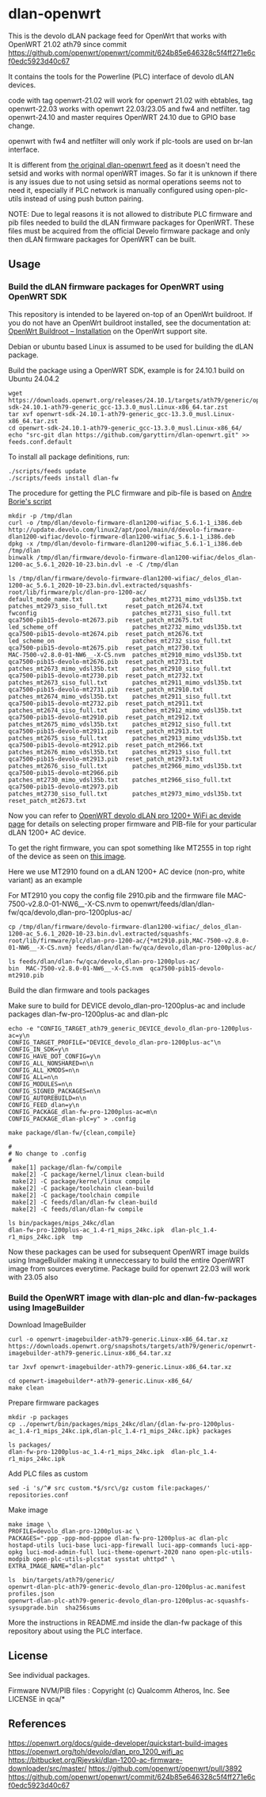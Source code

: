 # dlan-openwrt

This is the devolo dLAN package feed for OpenWrt that works with OpenWRT 21.02 ath79 since commit 
https://github.com/openwrt/openwrt/commit/624b85e646328c5f4ff271e6cf0edc5923d40c67

It contains the tools for the Powerline (PLC) interface of devolo dLAN devices.

code with tag openwrt-21.02 will work for openwrt 21.02 with ebtables, tag openwrt-22.03 works with openwrt 22.03/23.05 and fw4 and netfilter.
tag openwrt-24.10 and master requires OpenWRT 24.10 due to GPIO base change.

openwrt with fw4 and netfilter will only work if plc-tools are used on br-lan interface.

It is different from [the original dlan-openwrt feed](https://github.com/devolo/dlan-openwrt) as it doesn't need the setsid and works with normal openWRT images.
So far it is unknown if there is any issues due to not using setsid as normal operations seems not to need it,
especially if PLC network is manually configured using open-plc-utils instead of using push button pairing. 

NOTE: Due to legal reasons it is not allowed to distribute PLC firmware and pib files needed to build the dLAN firmware packages for OpenWRT.
These files must be acquired from the official Develo firmware package and only then dLAN firmware packages for OpenWRT can be built.

## Usage

### Build the dLAN firmware packages for OpenWRT using OpenWRT SDK
This repository is intended to be layered on-top of an OpenWrt buildroot. If you do not have an OpenWrt buildroot installed, see the documentation at: [OpenWrt Buildroot – Installation](http://wiki.openwrt.org/doc/howto/buildroot.exigence) on the OpenWrt support site.

Debian or ubuntu based Linux is assumed to be used for building the dLAN package.

Build the package using a OpenWRT SDK, example is for 24.10.1 build on Ubuntu 24.04.2
```
wget https://downloads.openwrt.org/releases/24.10.1/targets/ath79/generic/openwrt-sdk-24.10.1-ath79-generic_gcc-13.3.0_musl.Linux-x86_64.tar.zst
tar xvf openwrt-sdk-24.10.1-ath79-generic_gcc-13.3.0_musl.Linux-x86_64.tar.zst
cd openwrt-sdk-24.10.1-ath79-generic_gcc-13.3.0_musl.Linux-x86_64/
echo "src-git dlan https://github.com/garyttirn/dlan-openwrt.git" >> feeds.conf.default 
```

To install all package definitions, run:
```
./scripts/feeds update
./scripts/feeds install dlan-fw
```

The procedure for getting the PLC firmware and pib-file is based on [Andre Borie's script](https://bitbucket.org/Rjevski/dlan-1200-ac-firmware-downloader/src/master/)
```
mkdir -p /tmp/dlan
curl -o /tmp/dlan/devolo-firmware-dlan1200-wifiac_5.6.1-1_i386.deb http://update.devolo.com/linux2/apt/pool/main/d/devolo-firmware-dlan1200-wifiac/devolo-firmware-dlan1200-wifiac_5.6.1-1_i386.deb
dpkg -x /tmp/dlan/devolo-firmware-dlan1200-wifiac_5.6.1-1_i386.deb /tmp/dlan
binwalk /tmp/dlan/firmware/devolo-firmware-dlan1200-wifiac/delos_dlan-1200-ac_5.6.1_2020-10-23.bin.dvl -e -C /tmp/dlan

ls /tmp/dlan/firmware/devolo-firmware-dlan1200-wifiac/_delos_dlan-1200-ac_5.6.1_2020-10-23.bin.dvl.extracted/squashfs-root/lib/firmware/plc/dlan-pro-1200-ac/
default_mode_name.txt              patches_mt2731_mimo_vdsl35b.txt  patches_mt2973_siso_full.txt     reset_patch_mt2674.txt
fwconfig                           patches_mt2731_siso_full.txt     qca7500-pib15-devolo-mt2673.pib  reset_patch_mt2675.txt
led_scheme_off                     patches_mt2732_mimo_vdsl35b.txt  qca7500-pib15-devolo-mt2674.pib  reset_patch_mt2676.txt
led_scheme_on                      patches_mt2732_siso_full.txt     qca7500-pib15-devolo-mt2675.pib  reset_patch_mt2730.txt
MAC-7500-v2.8.0-01-NW6__-X-CS.nvm  patches_mt2910_mimo_vdsl35b.txt  qca7500-pib15-devolo-mt2676.pib  reset_patch_mt2731.txt
patches_mt2673_mimo_vdsl35b.txt    patches_mt2910_siso_full.txt     qca7500-pib15-devolo-mt2730.pib  reset_patch_mt2732.txt
patches_mt2673_siso_full.txt       patches_mt2911_mimo_vdsl35b.txt  qca7500-pib15-devolo-mt2731.pib  reset_patch_mt2910.txt
patches_mt2674_mimo_vdsl35b.txt    patches_mt2911_siso_full.txt     qca7500-pib15-devolo-mt2732.pib  reset_patch_mt2911.txt
patches_mt2674_siso_full.txt       patches_mt2912_mimo_vdsl35b.txt  qca7500-pib15-devolo-mt2910.pib  reset_patch_mt2912.txt
patches_mt2675_mimo_vdsl35b.txt    patches_mt2912_siso_full.txt     qca7500-pib15-devolo-mt2911.pib  reset_patch_mt2913.txt
patches_mt2675_siso_full.txt       patches_mt2913_mimo_vdsl35b.txt  qca7500-pib15-devolo-mt2912.pib  reset_patch_mt2966.txt
patches_mt2676_mimo_vdsl35b.txt    patches_mt2913_siso_full.txt     qca7500-pib15-devolo-mt2913.pib  reset_patch_mt2973.txt
patches_mt2676_siso_full.txt       patches_mt2966_mimo_vdsl35b.txt  qca7500-pib15-devolo-mt2966.pib
patches_mt2730_mimo_vdsl35b.txt    patches_mt2966_siso_full.txt     qca7500-pib15-devolo-mt2973.pib
patches_mt2730_siso_full.txt       patches_mt2973_mimo_vdsl35b.txt  reset_patch_mt2673.txt
```

Now you can refer to [OpenWRT devolo dLAN pro 1200+ WiFi ac devide page](https://openwrt.org/toh/devolo/dlan_pro_1200_wifi_ac#powerline_interface)
for details on selecting proper firmware and PIB-file for your particular dLAN 1200+ AC device.

To get the right firmware, you can spot something like MT2555 in top right of the device as seen on [this image](https://openwrt.org/_media/media/devolo/dlan-pro-wireless-500-plus-bottom.jpg). 

Here we use MT2910 found on a dLAN 1200+ AC device (non-pro, white variant) as an example 

For MT2910 you copy the config file 2910.pib and the firmware file MAC-7500-v2.8.0-01-NW6__-X-CS.nvm to openwrt/feeds/dlan/dlan-fw/qca/devolo,dlan-pro-1200plus-ac/

```
cp /tmp/dlan/firmware/devolo-firmware-dlan1200-wifiac/_delos_dlan-1200-ac_5.6.1_2020-10-23.bin.dvl.extracted/squashfs-root/lib/firmware/plc/dlan-pro-1200-ac/{*mt2910.pib,MAC-7500-v2.8.0-01-NW6__-X-CS.nvm} feeds/dlan/dlan-fw/qca/devolo,dlan-pro-1200plus-ac/

ls feeds/dlan/dlan-fw/qca/devolo,dlan-pro-1200plus-ac/
bin  MAC-7500-v2.8.0-01-NW6__-X-CS.nvm  qca7500-pib15-devolo-mt2910.pib
```

Build the dlan firmware and tools packages

Make sure to build for DEVICE devolo_dlan-pro-1200plus-ac and include packages dlan-fw-pro-1200plus-ac and dlan-plc
```
echo -e "CONFIG_TARGET_ath79_generic_DEVICE_devolo_dlan-pro-1200plus-ac=y\n
CONFIG_TARGET_PROFILE="DEVICE_devolo_dlan-pro-1200plus-ac"\n
CONFIG_IN_SDK=y\n
CONFIG_HAVE_DOT_CONFIG=y\n
CONFIG_ALL_NONSHARED=n\n
CONFIG_ALL_KMODS=n\n
CONFIG_ALL=n\n
CONFIG_MODULES=n\n
CONFIG_SIGNED_PACKAGES=n\n
CONFIG_AUTOREBUILD=n\n
CONFIG_FEED_dlan=y\n
CONFIG_PACKAGE_dlan-fw-pro-1200plus-ac=m\n
CONFIG_PACKAGE_dlan-plc=y" > .config

make package/dlan-fw/{clean,compile}

#
# No change to .config
#
 make[1] package/dlan-fw/compile
 make[2] -C package/kernel/linux clean-build
 make[2] -C package/kernel/linux compile
 make[2] -C package/toolchain clean-build
 make[2] -C package/toolchain compile
 make[2] -C feeds/dlan/dlan-fw clean-build
 make[2] -C feeds/dlan/dlan-fw compile

ls bin/packages/mips_24kc/dlan
dlan-fw-pro-1200plus-ac_1.4-r1_mips_24kc.ipk  dlan-plc_1.4-r1_mips_24kc.ipk  tmp
```

Now these packages can be used for subsequent OpenWRT image builds using ImageBuilder making it unneccessary to build the entire OpenWRT image from sources everytime.
Package build for openwrt 22.03 will work with 23.05 also

### Build the OpenWRT image with dlan-plc and dlan-fw-packages using ImageBuilder

Download ImageBuilder
```
curl -o openwrt-imagebuilder-ath79-generic.Linux-x86_64.tar.xz https://downloads.openwrt.org/snapshots/targets/ath79/generic/openwrt-imagebuilder-ath79-generic.Linux-x86_64.tar.xz

tar Jxvf openwrt-imagebuilder-ath79-generic.Linux-x86_64.tar.xz

cd openwrt-imagebuilder*-ath79-generic.Linux-x86_64/
make clean
```

Prepare firmware packages
```
mkdir -p packages
cp ../openwrt/bin/packages/mips_24kc/dlan/{dlan-fw-pro-1200plus-ac_1.4-r1_mips_24kc.ipk,dlan-plc_1.4-r1_mips_24kc.ipk} packages

ls packages/
dlan-fw-pro-1200plus-ac_1.4-r1_mips_24kc.ipk  dlan-plc_1.4-r1_mips_24kc.ipk
```

Add PLC files as custom
```
sed -i 's/^# src custom.*$/src\/gz custom file:packages/' repositories.conf
```

Make image
```
make image \
PROFILE=devolo_dlan-pro-1200plus-ac \
PACKAGES="-ppp -ppp-mod-pppoe dlan-fw-pro-1200plus-ac dlan-plc hostapd-utils luci-base luci-app-firewall luci-app-commands luci-app-opkg luci-mod-admin-full luci-theme-openwrt-2020 nano open-plc-utils-modpib open-plc-utils-plcstat sysstat uhttpd" \
EXTRA_IMAGE_NAME="dlan-plc"

ls  bin/targets/ath79/generic/
openwrt-dlan-plc-ath79-generic-devolo_dlan-pro-1200plus-ac.manifest                 profiles.json
openwrt-dlan-plc-ath79-generic-devolo_dlan-pro-1200plus-ac-squashfs-sysupgrade.bin  sha256sums
```

More the instructions in README.md inside the dlan-fw package of this repository about using the PLC interface.

## License

See individual packages.

Firmware NVM/PIB files :
Copyright (c) Qualcomm Atheros, Inc.
See LICENSE in qca/*

## References 

https://openwrt.org/docs/guide-developer/quickstart-build-images
https://openwrt.org/toh/devolo/dlan_pro_1200_wifi_ac
https://bitbucket.org/Rjevski/dlan-1200-ac-firmware-downloader/src/master/
https://github.com/openwrt/openwrt/pull/3892
https://github.com/openwrt/openwrt/commit/624b85e646328c5f4ff271e6cf0edc5923d40c67
